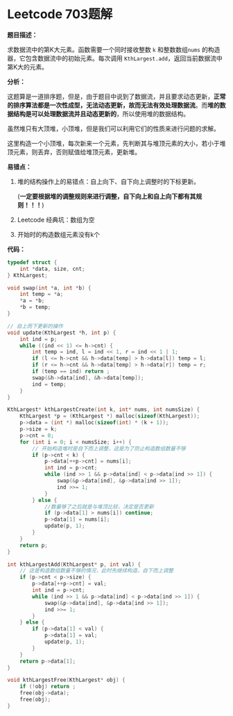 # Leetcode 703题解

**题目描述：**

求数据流中的第K大元素。函数需要一个同时接收整数 `k` 和整数数组`nums` 的构造器，它包含数据流中的初始元素。每次调用 `KthLargest.add`，返回当前数据流中第K大的元素。

**分析：**

这题算是一道排序题，但是，由于题目中说到了数据流，并且要求动态更新，**正常的排序算法都是一次性成型，无法动态更新，故而无法有效处理数据流**。而**堆的数据结构是可以处理数据流并且动态更新的**，所以使用堆的数据结构。

虽然堆只有大顶堆，小顶堆，但是我们可以利用它们的性质来进行问题的求解。

这里构造一个小顶堆，每次新来一个元素，先判断其与堆顶元素的大小，若小于堆顶元素，则丢弃，否则赋值给堆顶元素，更新堆。

**易错点：**

1. 堆的结构操作上的易错点：自上向下、自下向上调整时的下标更新。

   (**一定要根据堆的调整规则来进行调整，自下向上和自上向下都有其规则！！！**)

2. Leetcode 经典坑：数组为空

3. 开始时的构造数组元素没有k个

**代码：**

```c++
typedef struct {
    int *data, size, cnt;
} KthLargest;

void swap(int *a, int *b) {
    int temp = *a;
    *a = *b;
    *b = temp;
}

// 自上而下更新的操作
void update(KthLargest *h, int p) {
    int ind = p;
    while ((ind << 1) <= h->cnt) {
        int temp = ind, l = ind << 1, r = ind << 1 | 1;
        if (l <= h->cnt && h->data[temp] > h->data[l]) temp = l;
        if (r <= h->cnt && h->data[temp] > h->data[r]) temp = r;
        if (temp == ind) return ;
        swap(&h->data[ind], &h->data[temp]);
        ind = temp;
    } 
}

KthLargest* kthLargestCreate(int k, int* nums, int numsSize) {
    KthLargest *p = (KthLargest *) malloc(sizeof(KthLargest));  
    p->data = (int *) malloc(sizeof(int) * (k + 1));
    p->size = k;
    p->cnt = 0;
    for (int i = 0; i < numsSize; i++) {
        // 开始构造堆时是自下而上调整，这是为了防止构造数组数量不够
        if (p->cnt < k) {
            p->data[++p->cnt] = nums[i];
            int ind = p->cnt;
            while (ind >> 1 && p->data[ind] < p->data[ind >> 1]) {
                swap(&p->data[ind], &p->data[ind >> 1]); 
                ind >>= 1;
            }
        } else {
            //数量够了之后就是与堆顶比较，决定是否更新
            if (p->data[1] > nums[i]) continue;
            p->data[1] = nums[i];
            update(p, 1);
        }
    }
    return p;
}

int kthLargestAdd(KthLargest* p, int val) {
    // 这是构造数组数量不够的情况，此时先继续构造，自下而上调整
    if (p->cnt < p->size) {
        p->data[++p->cnt] = val;
        int ind = p->cnt;
        while (ind >> 1 && p->data[ind] < p->data[ind >> 1]) {
            swap(&p->data[ind], &p->data[ind >> 1]); 
            ind >>= 1;
        }
    } else {
        if (p->data[1] < val) {
            p->data[1] = val;
            update(p, 1);
        }
    }
    return p->data[1];
}

void kthLargestFree(KthLargest* obj) {
    if (!obj) return ;
    free(obj->data);    
    free(obj);
}
```


